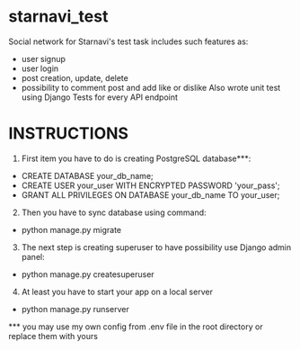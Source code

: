 # starnavi_test
 Social network for Starnavi's test task includes such features as:
 - user signup
 - user login
 - post creation, update, delete
 - possibility to comment post and add like or dislike
 Also wrote unit test using Django Tests for every API endpoint
 
 # INSTRUCTIONS
 1. First item you have to do is creating PostgreSQL database***:
- CREATE DATABASE your_db_name;
- CREATE USER your_user WITH ENCRYPTED PASSWORD 'your_pass';
- GRANT ALL PRIVILEGES ON DATABASE your_db_name TO your_user;
 2. Then you have to sync database using command:
 - python manage.py migrate
 3. The next step is creating superuser to have possibility use Django admin panel:
 - python manage.py createsuperuser
 4. At least you have to start your app on a local server
 - python manage.py runserver
 
 
 *** you may use my own config from .env file in the root directory 
 or replace them with yours
